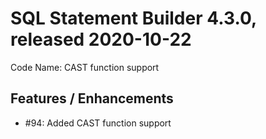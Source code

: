# SQL Statement Builder 4.3.0, released 2020-10-22

Code Name: CAST function support

## Features / Enhancements
 
* #94: Added CAST function support
